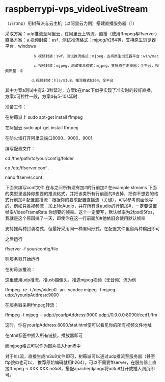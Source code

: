# raspberrypi-vps_videoLiveStream

（非rtmp）用树莓派与云主机（以阿里云为例）搭建直播服务器（1）

采取方案：udp推流至阿里云，在阿里云上转流、直播（使用ffmpeg与ffserver）
直播方案：a.视频封装：asf，测试推流格式：mjpeg/h264等，支持原生浏览器平台：windows
                 
                 b.视频封装：swf，测试推流格式：mjpeg，支持原生浏览器平台：win/mac
                 
                 c.视频封装：mjpeg，测试推流格式：mjpeg，支持原生浏览器：全平台，视频质量：中
                
                d.视频封装：hls/m3u8，推流格式h264，全平台

其中方案a测试中有2-3秒延时，方案b在mac下似乎实现了准实时的较好直播，
方案c可控性一般，方案d有5-10s延时


准备工作：
 
 在树莓派上 sudo apt-get install ffmpeg

 在阿里云 sudo apt-get install ffmpeg
 
 在防火墙打开阿里云端口8090、9000、9001

编写配置文件：

cd /the/path/to/your/config/folder

cp /etc/ffserver.conf .

nano ffserver.conf

下面来编写conf文件
在<stream test1.conf>与</stream>之间所有没有加#的行前加#
在example streams 下面的类型里选择你想要的推流格式，并把该类所有行前面的#去掉，把你不想要的格式行前加#
配置直播流：根据你的要求配置直播流（关键），可以参考前面他写的，例如只推视频流：加上NoAudio，并在所有含audio的行前加#，一定要设置帧率VideoFrameRate 你想要的帧率。这个一定要写，默认帧率为2fps或5fps，我就是这个原因搞了一天，即使你在这一行前面加#他依旧会使用默认帧率

支持推两种封装格式，但最好采用同一种编码形式，在配置文件里留两种输出即可


之后运行

ffserver -f your/config/file

则服务器开始运行

在树莓派推流：

这里使用udp推流，推usb摄像头，推送mjpeg视频（无音频）流为例

ffmpeg -re -i /dev/video0 -an -vcodec mjpeg -f mjpeg udp://yourIpAddress:9000

在服务器采用ffmpeg转流：

ffmpeg -f mjpeg -i udp://yourIpAddress:9000 udp://0.0.0.0:8090/feed1.ffm

这时，你在yourIpAddress:8090/stat.html便可以看见你的所有视频文件地址

在html标签中插入所有链接，播放器即可

而mjpeg格式可以作为图片插入html5中

对于hls流，直接生成m3u8文件即可，树莓派可以通过udp推流至服务器（甚至ftp貌似也可以，
推荐原始编码就用h264），可以不需要ffserver，在服务器上直接ffmpeg -i XXX XXX.m3u8，搭配apache/django将m3u8打开或插入网页即可。

